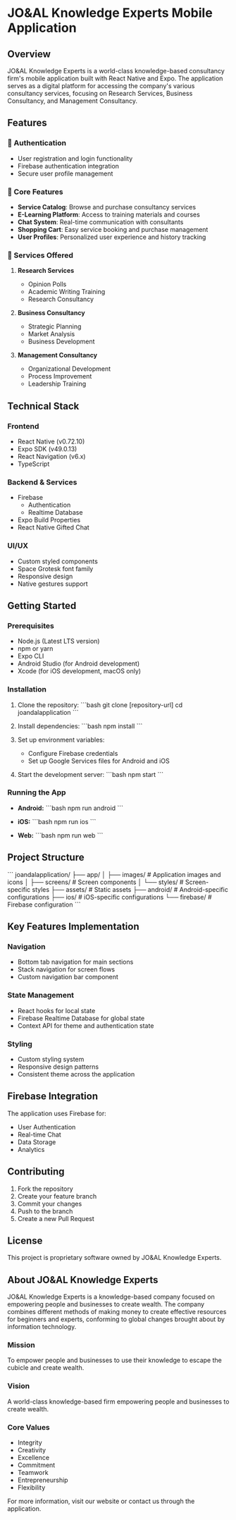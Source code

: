 # JO&AL Knowledge Experts Mobile Application

## Overview

JO&AL Knowledge Experts is a world-class knowledge-based consultancy firm's mobile application built with React Native and Expo. The application serves as a digital platform for accessing the company's various consultancy services, focusing on Research Services, Business Consultancy, and Management Consultancy.

## Features

### 🔐 Authentication

- User registration and login functionality
- Firebase authentication integration
- Secure user profile management

### 📱 Core Features

- **Service Catalog**: Browse and purchase consultancy services
- **E-Learning Platform**: Access to training materials and courses
- **Chat System**: Real-time communication with consultants
- **Shopping Cart**: Easy service booking and purchase management
- **User Profiles**: Personalized user experience and history tracking

### 💼 Services Offered

1. **Research Services**

   - Opinion Polls
   - Academic Writing Training
   - Research Consultancy

2. **Business Consultancy**

   - Strategic Planning
   - Market Analysis
   - Business Development

3. **Management Consultancy**
   - Organizational Development
   - Process Improvement
   - Leadership Training

## Technical Stack

### Frontend

- React Native (v0.72.10)
- Expo SDK (v49.0.13)
- React Navigation (v6.x)
- TypeScript

### Backend & Services

- Firebase
  - Authentication
  - Realtime Database
- Expo Build Properties
- React Native Gifted Chat

### UI/UX

- Custom styled components
- Space Grotesk font family
- Responsive design
- Native gestures support

## Getting Started

### Prerequisites

- Node.js (Latest LTS version)
- npm or yarn
- Expo CLI
- Android Studio (for Android development)
- Xcode (for iOS development, macOS only)

### Installation

1. Clone the repository:
   \`\`\`bash
   git clone [repository-url]
   cd joandalapplication
   \`\`\`

2. Install dependencies:
   \`\`\`bash
   npm install
   \`\`\`

3. Set up environment variables:

   - Configure Firebase credentials
   - Set up Google Services files for Android and iOS

4. Start the development server:
   \`\`\`bash
   npm start
   \`\`\`

### Running the App

- **Android:**
  \`\`\`bash
  npm run android
  \`\`\`

- **iOS:**
  \`\`\`bash
  npm run ios
  \`\`\`

- **Web:**
  \`\`\`bash
  npm run web
  \`\`\`

## Project Structure

\`\`\`
joandalapplication/
├── app/
│ ├── images/ # Application images and icons
│ ├── screens/ # Screen components
│ └── styles/ # Screen-specific styles
├── assets/ # Static assets
├── android/ # Android-specific configurations
├── ios/ # iOS-specific configurations
└── firebase/ # Firebase configuration
\`\`\`

## Key Features Implementation

### Navigation

- Bottom tab navigation for main sections
- Stack navigation for screen flows
- Custom navigation bar component

### State Management

- React hooks for local state
- Firebase Realtime Database for global state
- Context API for theme and authentication state

### Styling

- Custom styling system
- Responsive design patterns
- Consistent theme across the application

## Firebase Integration

The application uses Firebase for:

- User Authentication
- Real-time Chat
- Data Storage
- Analytics

## Contributing

1. Fork the repository
2. Create your feature branch
3. Commit your changes
4. Push to the branch
5. Create a new Pull Request

## License

This project is proprietary software owned by JO&AL Knowledge Experts.

## About JO&AL Knowledge Experts

JO&AL Knowledge Experts is a knowledge-based company focused on empowering people and businesses to create wealth. The company combines different methods of making money to create effective resources for beginners and experts, conforming to global changes brought about by information technology.

### Mission

To empower people and businesses to use their knowledge to escape the cubicle and create wealth.

### Vision

A world-class knowledge-based firm empowering people and businesses to create wealth.

### Core Values

- Integrity
- Creativity
- Excellence
- Commitment
- Teamwork
- Entrepreneurship
- Flexibility

For more information, visit our website or contact us through the application.
